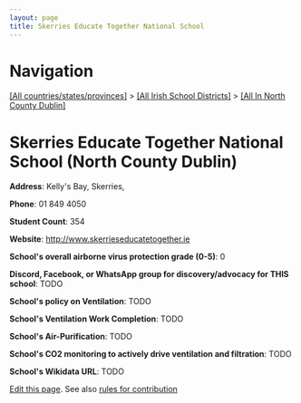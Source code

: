 ```yaml
---
layout: page
title: Skerries Educate Together National School
---
```

# Navigation

[[All countries/states/provinces]](../../..) > [[All Irish School Districts]](../..) > [[All In North County Dublin]](..)

# Skerries Educate Together National School (North County Dublin)

**Address**: Kelly's Bay, Skerries,

**Phone**: 01 849 4050

**Student Count**: 354

**Website**: <http://www.skerrieseducatetogether.ie>

**School's overall airborne virus protection grade (0-5)**: 0

**Discord, Facebook, or WhatsApp group for discovery/advocacy for THIS school**: TODO

**School's policy on Ventilation**: TODO

**School's Ventilation Work Completion**: TODO

**School's Air-Purification**: TODO

**School's CO2 monitoring to actively drive ventilation and filtration**: TODO

**School's Wikidata URL**: TODO


[Edit this page](https://github.com/ventilate-schools/Ireland/edit/main/./Dublin_North_County_Dublin/Skerries_Educate_Together_National_School.md). See also [rules for contribution](../../../contribution-rules/)